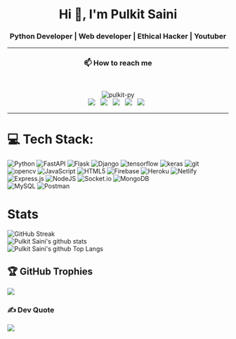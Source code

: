 <h1 align="center">Hi 👋, I'm Pulkit Saini</h1>
<h3 align="center">Python Developer | Web developer | Ethical Hacker | Youtuber</h3> 
<hr> 
<h3 align='center'>📫 How to reach me</h3>   <br>
<p align='center'>
<img src="https://komarev.com/ghpvc/?username=Pulkit-py" alt="pulkit-py" /> <br/>
<a href="https://twitter.com/Pulkit_py"><img src="https://img.icons8.com/fluent/48/000000/twitter.png"/></a>&nbsp;&nbsp;
<a href="https://instagram.com/pulkit_py/"><img src="https://img.icons8.com/color/48/000000/instagram-new.png"/></a>&nbsp;&nbsp;
<a href="https://www.linkedin.com/in/pulkit-py/"><img src="https://img.icons8.com/fluent/48/000000/linkedin.png"/></a>&nbsp;&nbsp;
<a href="https://www.youtube.com/pulkitpy"><img src="https://img.icons8.com/doodle/48/000000/youtube-play--v2.png"/></a>&nbsp;&nbsp;
<a href="https://pulkit-py.github.io/pulkitpy/"><img src="https://img.icons8.com/office/44/000000/user-location.png"/></a>&nbsp;&nbsp;
</p>
<hr>

<p align='center' >
   
# 💻 Tech Stack:
![Python](https://img.shields.io/badge/python-%23323330.svg?style=for-the-badge&logo=python&logoColor=%2361DAFB)
![FastAPI](https://img.shields.io/badge/Fastapi-%23323330.svg?style=for-the-badge&logo=fastapi) 
![Flask](https://img.shields.io/badge/Flask-%23323330.svg?style=for-the-badge&logo=flask) 
![Django](https://img.shields.io/badge/Django-%23323330.svg?style=for-the-badge&logo=Django) 
![tensorflow](https://img.shields.io/badge/tensorflow-%23323330.svg?style=for-the-badge&logo=tensorflow) 
![keras](https://img.shields.io/badge/keras-%23323330.svg?style=for-the-badge&logo=keras) 
![git](https://img.shields.io/badge/git-%23323330.svg?style=for-the-badge&logo=git) 
![opencv](https://img.shields.io/badge/opencv-%23323330.svg?style=for-the-badge&logo=opencv) 
![JavaScript](https://img.shields.io/badge/javascript-%23323330.svg?style=for-the-badge&logo=javascript) 
![HTML5](https://img.shields.io/badge/html5-%23323330.svg?style=for-the-badge&logo=html5) 
![Firebase](https://img.shields.io/badge/firebase-%23323330.svg?style=for-the-badge&logo=firebase) 
![Heroku](https://img.shields.io/badge/heroku-%23323330.svg?style=for-the-badge&logo=heroku) 
![Netlify](https://img.shields.io/badge/netlify-%23323330.svg?style=for-the-badge&logo=netlify) 
![Express.js](https://img.shields.io/badge/express.js-%23323330.svg?style=for-the-badge&logo=express) 
![NodeJS](https://img.shields.io/badge/node.js-%23323330.svg?style=for-the-badge&logo=node.js) 
![Socket.io](https://img.shields.io/badge/Socket.io-%23323330.svg?style=for-the-badge&logo=socket.io) 
![MongoDB](https://img.shields.io/badge/MongoDB-%23323330.svg?style=for-the-badge&logo=mongodb) 	
![MySQL](https://img.shields.io/badge/mysql-%23323330.svg?style=for-the-badge&logo=mysql)
![Postman](https://img.shields.io/badge/Postman-%23323330.svg?style=for-the-badge&logo=postman)
 
  
# Stats
![GitHub Streak](https://github-readme-streak-stats.herokuapp.com?user=pulkit-py&theme=dark)<br/>
![Pulkit Saini's github stats](https://github-readme-stats.vercel.app/api?username=Pulkit-py&count_private=true&show_icons=true&hide=stars&theme=dark)<br/>
![Pulkit Saini's github Top Langs](https://github-readme-stats.vercel.app/api/top-langs/?username=Pulkit-py&layout=compact&theme=dark)<br/>

  
 

## 🏆 GitHub Trophies
![](https://github-profile-trophy.vercel.app/?username=Pulkit-py&theme=dark&margin-w=4)

### ✍️ Dev Quote
![](https://quotes-github-readme.vercel.app/api?type=horizontal&theme=radical)

<!--
**Pulkit-Py/pulkit-py** is a ✨ _special_ ✨ repository because its `README.md` (this file) appears on your GitHub profile.


Here are some ideas to get you started:

- 🔭 I’m currently working on ...
- 🌱 I’m currently learning ...
- 👯 I’m looking to collaborate on ...
- 🤔 I’m looking for help with ...
- 💬 Ask me about ...
- 📫 How to reach me: ...
- 😄 Pronouns: ...
- ⚡ Fun fact: ...
-->
 </p>
